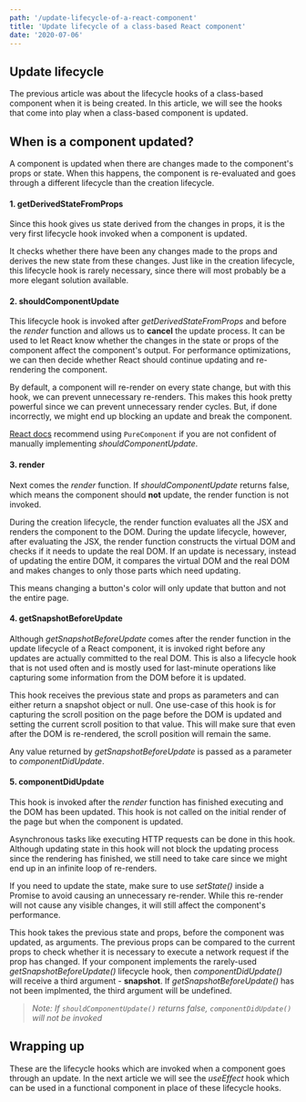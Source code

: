 ```yaml
---
path: '/update-lifecycle-of-a-react-component'
title: 'Update lifecycle of a class-based React component'
date: '2020-07-06'
---
```


## Update lifecycle
The previous article was about the lifecycle hooks of a class-based component when it is being created. In this article, we will see the hooks that come into play when a class-based component is updated.

## When is a component updated?
A component is updated when there are changes made to the component's props or state. When this happens, the component is re-evaluated and goes through a different lifecycle than the creation lifecycle.

#### 1. getDerivedStateFromProps
Since this hook gives us state derived from the changes in props, it is the very first lifecycle hook invoked when a component is updated.

It checks whether there have been any changes made to the props and derives the new state from these changes. Just like in the creation lifecycle, this lifecycle hook is rarely necessary, since there will most probably be a more elegant solution available.

#### 2. shouldComponentUpdate
This lifecycle hook is invoked after *getDerivedStateFromProps* and before the *render* function and allows us to **cancel** the update process. It can be used to let React know whether the changes in the state or props of the component affect the component's output. For performance optimizations, we can then decide whether React should continue updating and re-rendering the component.

By default, a component will re-render on every state change, but with this hook, we can prevent unnecessary re-renders. This makes this hook pretty powerful since we can prevent unnecessary render cycles. But, if done incorrectly, we might end up blocking an update and break the component.

[React docs](https://reactjs.org/docs/react-component.html#shouldcomponentupdate) recommend using `PureComponent` if you are not confident of manually implementing *shouldComponentUpdate*.

#### 3. render
Next comes the *render* function. If *shouldComponentUpdate* returns false, which means the component should **not** update, the render function is not invoked.

During the creation lifecycle, the render function evaluates all the JSX and renders the component to the DOM. During the update lifecycle, however, after evaluating the JSX, the render function constructs the virtual DOM and checks if it needs to update the real DOM. If an update is necessary, instead of updating the entire DOM, it compares the virtual DOM and the real DOM and makes changes to only those parts which need updating.

This means changing a button's color will only update that button and not the entire page.

#### 4. getSnapshotBeforeUpdate
Although *getSnapshotBeforeUpdate* comes after the render function in the update lifecycle of a React component, it is invoked right before any updates are actually committed to the real DOM. This is also a lifecycle hook that is not used often and is mostly used for last-minute operations like capturing some information from the DOM before it is updated.

This hook receives the previous state and props as parameters and can either return a snapshot object or null. One use-case of this hook is for capturing the scroll position on the page before the DOM is updated and setting the current scroll position to that value. This will make sure that even after the DOM is re-rendered, the scroll position will remain the same.

Any value returned by *getSnapshotBeforeUpdate* is passed as a parameter to *componentDidUpdate*.

#### 5. componentDidUpdate
This hook is invoked after the *render* function has finished executing and the DOM has been updated. This hook is not called on the initial render of the page but when the component is updated.

Asynchronous tasks like executing HTTP requests can be done in this hook. Although updating state in this hook will not block the updating process since the rendering has finished, we still need to take care since we might end up in an infinite loop of re-renders.

If you need to update the state, make sure to use *setState()* inside a Promise to avoid causing an unnecessary re-render. While this re-render will not cause any visible changes, it will still affect the component's performance.

This hook takes the previous state and props, before the component was updated, as arguments. The previous props can be compared to the current props to check whether it is necessary to execute a network request if the prop has changed. If your component implements the rarely-used *getSnapshotBeforeUpdate()* lifecycle hook, then *componentDidUpdate()* will receive a third argument - **snapshot**. If *getSnapshotBeforeUpdate()* has not been implmented, the third argument will be undefined.

> *Note: If `shouldComponentUpdate()` returns false, `componentDidUpdate()` will not be invoked*

## Wrapping up
These are the lifecycle hooks which are invoked when a component goes through an update. In the next article we will see the *useEffect* hook which can be used in a functional component in place of these lifecycle hooks.